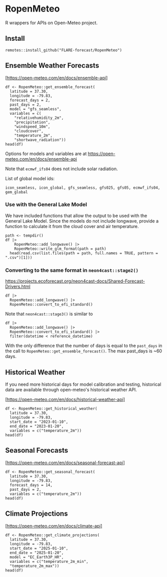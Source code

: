 # RopenMeteo

R wrappers for APIs on Open-Meteo project.  

## Install

```
remotes::install_github("FLARE-forecast/RopenMeteo")
```

## Ensemble Weather Forecasts

[https://open-meteo.com/en/docs/ensemble-api]

```
df <- RopenMeteo::get_ensemble_forecast(
  latitude = 37.30,
  longitude = -79.83,
  forecast_days = 2,
  past_days = 2,
  model = "gfs_seamless",
  variables = c(
    "relativehumidity_2m",
    "precipitation",
    "windspeed_10m",
    "cloudcover",
    "temperature_2m",
    "shortwave_radiation"))
head(df)
```

Options for models and variables are at https://open-meteo.com/en/docs/ensemble-api

Note that `ecmwf_ifs04` does not include solar radiation.  

List of global model ids: 

```
icon_seamless, icon_global, gfs_seamless, gfs025, gfs05, ecmwf_ifs04, gem_global
```

### Use with the General Lake Model

We have included functions that allow the output to be used with the General Lake Model.
Since the models do not include longwave, provide a function to calculate it from the cloud cover and air temperature.

```
path <- tempdir()
df |> 
    RopenMeteo::add_longwave() |>
    RopenMeteo::write_glm_format(path = path)
  head(read.csv(list.files(path = path, full.names = TRUE, pattern = ".csv")[1]))
```

### Converting to the same format in `neon4cast::stage2()`

https://projects.ecoforecast.org/neon4cast-docs/Shared-Forecast-Drivers.html

```
df |>
  RopenMeteo::add_longwave() |>
  RopenMeteo::convert_to_efi_standard()
```

Note that `neon4cast::stage3()` is similar to

```
df |>
  RopenMeteo::add_longwave() |>
  RopenMeteo::convert_to_efi_standard() |> 
  filter(datetime < reference_datetime)
```

With the only difference that the number of days is equal to the `past_days` in the call to `RopenMeteo::get_ensemble_forecast()`.  The max past_days is ~60 days.

## Historical Weather

If you need more historical days for model calibration and testing, historical data are available through open-meteo's historical weather API.

[https://open-meteo.com/en/docs/historical-weather-api] 

```
df <- RopenMeteo::get_historical_weather(
  latitude = 37.30,
  longitude = -79.83,
  start_date = "2023-01-10",
  end_date = "2023-01-20",
  variables = c("temperature_2m"))
head(df)
```

## Seasonal Forecasts

[https://open-meteo.com/en/docs/seasonal-forecast-api]

```
df <- RopenMeteo::get_seasonal_forecast(
  latitude = 37.30,
  longitude = -79.83,
  forecast_days = 14,
  past_days = 2,
  variables = c("temperature_2m"))
head(df)
```

## Climate Projections

[https://open-meteo.com/en/docs/climate-api]

```
df <- RopenMeteo::get_climate_projections(
  latitude = 37.30,
  longitude = -79.83,
  start_date = "2025-01-10",
  end_date = "2025-01-20",
  model = "EC_Earth3P_HR",
  variables = c("temperature_2m_min",
  "temperature_2m_max"))
head(df)
```


